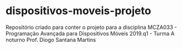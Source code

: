 # dispositivos-moveis-projeto
Repositório criado para conter o projeto para a disciplina MCZA033 - Programação Avançada para Dispositivos Móveis 2019.q1 - Turma A noturno Prof. Diogo Santana Martins
